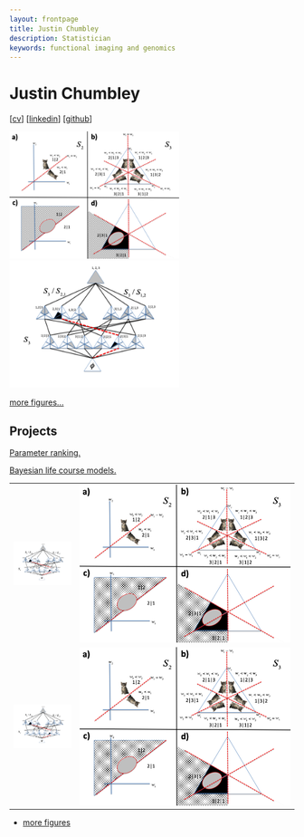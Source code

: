```yaml
---
layout: frontpage
title: Justin Chumbley
description: Statistician
keywords: functional imaging and genomics
---
```


# Justin Chumbley
 
[[cv](http://chumbleycode.github.io/chumbleycode.github.io/docs/cv.pdf)] [[linkedin](https://www.linkedin.com/in/chumbleycode)] [[github](https://github.com/chumbleycode/)]

[<img src="docs/finest_order1.png" alt="drawing" width="300">](docs/fcr_apa.pdf)
[<img src="docs/finest_order2.png" alt="drawing" width="300">](docs/fcr_apa.pdf)

[more figures...](more_figures.md)
 
## Projects
[Parameter ranking.](credible_ranks.md)

[Bayesian life course models.](life_course.md)
 

<table class="wide">
<tr>
  <td class="left">
    <a href="docs/fcr_apa.pdf">
        <img src="docs/finest_order2.png" alt="" title=""  width="200" />
    </a>
  </td>
  <td class="right">
    <a href="docs/fcr_apa.pdf">
        <img src="docs/finest_order1.png" alt="" title=""/>
    </a>
  </td>
</tr>
<tr>
  <td class="left">
    <a href="docs/fcr_apa.pdf">
        <img src="docs/finest_order2.png" alt="" title="" width="200" />
    </a>
  </td>
  <td class="right">
    <a href="docs/fcr_apa.pdf">
        <img src="docs/finest_order1.png" alt="" title=""/>
    </a>
  </td>
</tr>
</table>

<div class="navbar">
  <div class="navbar-inner">
      <ul class="nav">
          <li><a href="morefigs.html">more figures</a></li>
      </ul>
  </div>
</div>


